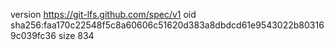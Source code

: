 version https://git-lfs.github.com/spec/v1
oid sha256:faa170c22548f5c8a60606c51620d383a8dbdcd61e9543022b803169c039fc36
size 834
